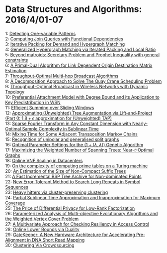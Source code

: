 # Data Structures and Algorithms: 2016/4/01-07  
1: [Detecting One-variable Patterns](https://doi.org/10.48550/arXiv.1604.00054)  
2: [Computing Join Queries with Functional Dependencies](https://doi.org/10.48550/arXiv.1604.00111)  
3: [Iterative Packing for Demand and Hypergraph Matching](https://doi.org/10.48550/arXiv.1604.00310)  
4: [Generalized Hypergraph Matching via Iterated Packing and Local Ratio](https://doi.org/10.48550/arXiv.1604.00322)  
5: [Beyond matroids: Secretary Problem and Prophet Inequality with general  constraints](https://doi.org/10.48550/arXiv.1604.00357)  
6: [A Primal-Dual Algorithm for Link Dependent Origin Destination Matrix  Estimation](https://doi.org/10.48550/arXiv.1604.00391)  
7: [Throughput-Optimal Multi-hop Broadcast Algorithms](https://doi.org/10.48550/arXiv.1604.00446)  
8: [A Decomposition Approach to Solve The Quay Crane Scheduling Problem](https://doi.org/10.48550/arXiv.1604.00527)  
9: [Throughput-Optimal Broadcast in Wireless Networks with Dynamic Topology](https://doi.org/10.48550/arXiv.1604.00576)  
10: [Preferential Attachment Model with Degree Bound and its Application to  Key Predistribution in WSN](https://doi.org/10.48550/arXiv.1604.00590)  
11: [Efficient Summing over Sliding Windows](https://doi.org/10.48550/arXiv.1604.02450)  
12: [Approximating (Unweighted) Tree Augmentation via Lift-and-Project (Part  0: $1.8+\epsilon$ approximation for (Unweighted) TAP)](https://doi.org/10.48550/arXiv.1604.00708)  
13: [Sparse Fourier Transform in Any Constant Dimension with Nearly-Optimal  Sample Complexity in Sublinear Time](https://doi.org/10.48550/arXiv.1604.00845)  
14: [Mixing Time for Some Adjacent Transposition Markov Chains](https://doi.org/10.48550/arXiv.1604.00870)  
15: [Recognition of unipolar and generalised split graphs](https://doi.org/10.48550/arXiv.1604.00922)  
16: [Optimal Parameter Settings for the $(1+(\lambda, \lambda))$ Genetic  Algorithm](https://doi.org/10.48550/arXiv.1604.01088)  
17: [Maximizing the Weighted Number of Spanning Trees: Near-$t$-Optimal  Graphs](https://doi.org/10.48550/arXiv.1604.01116)  
18: [Online VNF Scaling in Datacenters](https://doi.org/10.48550/arXiv.1604.01136)  
19: [On the complexity of computing prime tables on a Turing machine](https://doi.org/10.48550/arXiv.1604.01154)  
20: [An Estimation of the Size of Non-Compact Suffix Trees](https://doi.org/10.48550/arXiv.1604.01168)  
21: [A Fast Incremental BSP Tree Archive for Non-dominated Points](https://doi.org/10.48550/arXiv.1604.01169)  
22: [New Error Tolerant Method to Search Long Repeats in Symbol Sequences](https://doi.org/10.48550/arXiv.1604.01317)  
23: [Heavy hitters via cluster-preserving clustering](https://doi.org/10.48550/arXiv.1604.01357)  
24: [Partial Sublinear Time Approximation and Inapproximation for Maximum  Coverage](https://doi.org/10.48550/arXiv.1604.01421)  
25: [The Price of Differential Privacy for Low-Rank Factorization](https://doi.org/10.48550/arXiv.1604.01429)  
26: [Parameterized Analysis of Multi-objective Evolutionary Algorithms and  the Weighted Vertex Cover Problem](https://doi.org/10.48550/arXiv.1604.01495)  
27: [A Multivariate Approach for Checking Resiliency in Access Control](https://doi.org/10.48550/arXiv.1604.01550)  
28: [Online Lower Bounds via Duality](https://doi.org/10.48550/arXiv.1604.01697)  
29: [GateKeeper: A New Hardware Architecture for Accelerating Pre-Alignment  in DNA Short Read Mapping](https://doi.org/10.48550/arXiv.1604.01789)  
30: [Clustering Via Crowdsourcing](https://doi.org/10.48550/arXiv.1604.01839)  